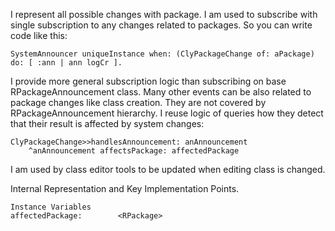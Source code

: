 I represent all possible changes with package.
I am used to subscribe with single subscription to any changes related to packages.
So you can write code like this: 

	SystemAnnouncer uniqueInstance when: (ClyPackageChange of: aPackage) do: [ :ann | ann logCr ].
	
I provide more general subscription logic than subscribing on base RPackageAnnouncement class. Many other events can be also related to package changes like class creation. They are not covered by RPackageAnnouncement hierarchy.
I reuse logic of queries how they detect that their result is affected by system changes: 
	
	ClyPackageChange>>handlesAnnouncement: anAnnouncement 
 		^anAnnouncement affectsPackage: affectedPackage	

I am used by class editor tools to be updated when editing class is changed.
	
Internal Representation and Key Implementation Points.

    Instance Variables
	affectedPackage:		<RPackage>